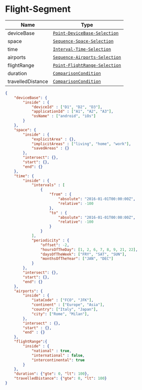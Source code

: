 # Flight-Segment

Name        |Type      
------------|----------
deviceBase | [`Point-DeviceBase-Selection`]() 
space | [`Sequence-Space-Selection`]() 
time | [`Interval-Time-Selection`]() 
airports | [`Sequence-Airports-Selection`]() 
flightRange | [`Point-FlightRange-Selection`]() 
duration | [`ComparisonCondition`]() 
travelledDistance | [`ComparisonCondition`]() 

```json
{
    "deviceBase": {
        "inside" : {
            "deviceId" : ["D1", "D2", "D3"],
            "applicationId" : ["A1", "A2", "A3"],
            "osName" : ["android", "iOs"]
        }
    },
    "space": {
        "inside" : {
            "explicitArea" : {},
            "implicitAreas" : ["living", "home", "work"],
            "savedAreas" : {}
        },
        "intersect": {},
        "start": {},
        "end": {}
    },
    "time": {
        "inside" : {
            "intervals" : [
                {
                    "from" : {
                        "absolute": "2016-01-01T00:00:00Z",
                        "relative": -100
                    },
                    "to" : {
                        "absolute": "2016-01-01T00:00:00Z",
                        "relative": -100
                    }
                }
            ],
            "periodicity" : {
        		"offset": -2,
        		"hoursOfTheDay": [1, 2, 6, 7, 8, 9, 21, 22],
        		"daysOfTheWeek": ["FRY", "SAT", "SUN"],
        		"monthsOfTheYear": ["JAN", "DEC"]
        	}
        },
        "intersect": {},
        "start": {},
        "end": {}
    },
    "airports": {
        "inside" : {
            "iataCode" : ["FCO", "JFK"],
            "continent" : ["Europe", "Asia"],
            "country": ["Italy", "Japan"],
            "city": ["Rome", "Milan"],
        },
        "intersect" : {},
        "start" : {},
        "end" : {}
    },
    "flightRange":{
        "inside" : {
            "national" : true,
            "international" : false,
            "intercontinental": true
        }
    },
    "duration": {"gte": 0, "lt": 100},
    "travelledDistance": {"gte": 0, "lt": 100}
}
```
